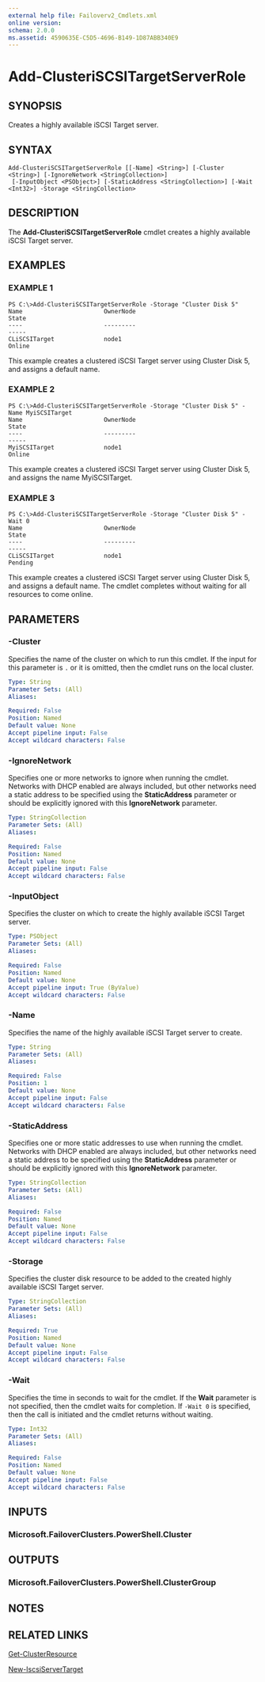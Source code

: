 ```yaml
---
external help file: Failoverv2_Cmdlets.xml
online version: 
schema: 2.0.0
ms.assetid: 4590635E-C5D5-4696-B149-1D87ABB340E9
---
```


# Add-ClusteriSCSITargetServerRole

## SYNOPSIS
Creates a highly available iSCSI Target server.

## SYNTAX

```
Add-ClusteriSCSITargetServerRole [[-Name] <String>] [-Cluster <String>] [-IgnoreNetwork <StringCollection>]
 [-InputObject <PSObject>] [-StaticAddress <StringCollection>] [-Wait <Int32>] -Storage <StringCollection>
```

## DESCRIPTION
The **Add-ClusteriSCSITargetServerRole** cmdlet creates a highly available iSCSI Target server.

## EXAMPLES

### EXAMPLE 1
```
PS C:\>Add-ClusteriSCSITargetServerRole -Storage "Cluster Disk 5"
Name                       OwnerNode                                      State 
----                       ---------                                      ----- 
CLiSCSITarget              node1                                          Online
```

This example creates a clustered iSCSI Target server using Cluster Disk 5, and assigns a default name.

### EXAMPLE 2
```
PS C:\>Add-ClusteriSCSITargetServerRole -Storage "Cluster Disk 5" -Name MyiSCSITarget
Name                       OwnerNode                                      State 
----                       ---------                                      ----- 
MyiSCSITarget              node1                                          Online
```

This example creates a clustered iSCSI Target server using Cluster Disk 5, and assigns the name MyiSCSITarget.

### EXAMPLE 3
```
PS C:\>Add-ClusteriSCSITargetServerRole -Storage "Cluster Disk 5" -Wait 0
Name                       OwnerNode                                      State 
----                       ---------                                      ----- 
CLiSCSITarget              node1                                          Pending
```

This example creates a clustered iSCSI Target server using Cluster Disk 5, and assigns a default name.
The cmdlet completes without waiting for all resources to come online.

## PARAMETERS

### -Cluster
Specifies the name of the cluster on which to run this cmdlet.
If the input for this parameter is `.` or it is omitted, then the cmdlet runs on the local cluster.

```yaml
Type: String
Parameter Sets: (All)
Aliases: 

Required: False
Position: Named
Default value: None
Accept pipeline input: False
Accept wildcard characters: False
```

### -IgnoreNetwork
Specifies one or more networks to ignore when running the cmdlet.
Networks with DHCP enabled are always included, but other networks need a static address to be specified using the **StaticAddress** parameter or should be explicitly ignored with this **IgnoreNetwork** parameter.

```yaml
Type: StringCollection
Parameter Sets: (All)
Aliases: 

Required: False
Position: Named
Default value: None
Accept pipeline input: False
Accept wildcard characters: False
```

### -InputObject
Specifies the cluster on which to create the highly available iSCSI Target server.

```yaml
Type: PSObject
Parameter Sets: (All)
Aliases: 

Required: False
Position: Named
Default value: None
Accept pipeline input: True (ByValue)
Accept wildcard characters: False
```

### -Name
Specifies the name of the highly available iSCSI Target server to create.

```yaml
Type: String
Parameter Sets: (All)
Aliases: 

Required: False
Position: 1
Default value: None
Accept pipeline input: False
Accept wildcard characters: False
```

### -StaticAddress
Specifies one or more static addresses to use when running the cmdlet.
Networks with DHCP enabled are always included, but other networks need a static address to be specified using the **StaticAddress** parameter or should be explicitly ignored with this **IgnoreNetwork** parameter.

```yaml
Type: StringCollection
Parameter Sets: (All)
Aliases: 

Required: False
Position: Named
Default value: None
Accept pipeline input: False
Accept wildcard characters: False
```

### -Storage
Specifies the cluster disk resource to be added to the created highly available iSCSI Target server.

```yaml
Type: StringCollection
Parameter Sets: (All)
Aliases: 

Required: True
Position: Named
Default value: None
Accept pipeline input: False
Accept wildcard characters: False
```

### -Wait
Specifies the time in seconds to wait for the cmdlet.
If the **Wait** parameter is not specified, then the cmdlet waits for completion.
If `-Wait 0` is specified, then the call is initiated and the cmdlet returns without waiting.

```yaml
Type: Int32
Parameter Sets: (All)
Aliases: 

Required: False
Position: Named
Default value: None
Accept pipeline input: False
Accept wildcard characters: False
```

## INPUTS

### Microsoft.FailoverClusters.PowerShell.Cluster

## OUTPUTS

### Microsoft.FailoverClusters.PowerShell.ClusterGroup

## NOTES

## RELATED LINKS

[Get-ClusterResource](./Get-ClusterResource.md)

[New-IscsiServerTarget](../IscsiTarget_Cmdlets/New-IscsiServerTarget.md)

